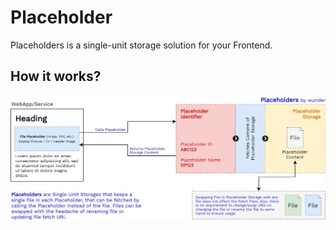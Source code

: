 # Placeholder 

Placeholders is a single-unit storage solution for your Frontend.

## How it works?

![](./images/Placeholder-Flowdiagram.jpg)